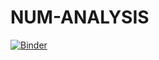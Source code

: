 # NUM-ANALYSIS
[![Binder](https://mybinder.org/badge_logo.svg)](https://mybinder.org/v2/gh/nesrinerouis20/NUM-ANALYSIS/main)
